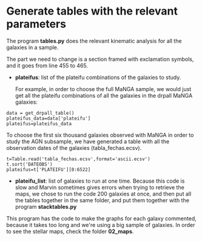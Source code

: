 # Generate tables with the relevant parameters

The program **tables.py** does the relevant kinematic analysis for all the galaxies in a sample.

The part we need to change is a section framed with exclamation symbols, and it goes from line 455 to 465.

- **plateifus**: list of the plateifu combinations of the galaxies to study. 
  
  For example, in order to choose the full MaNGA sample, we would just get all the plateifu combinations of all the galaxies in the drpall MaNGA galaxies: 
 ```
data = get_drpall_table()
plateifus_data=data['plateifu']
plateifus=plateifus_data
 ```
  To choose the first six thousand galaxies observed with MaNGA in order to study the AGN subsample, we have generated a table with all the observation dates of the galaxies (tabla_fechas.ecsv). 
 ```  
t=Table.read('tabla_fechas.ecsv',format='ascii.ecsv')
t.sort('DATEOBS')
plateifus=t['PLATEIFU'][0:6522]
 ```
 
 - **plateifu_list**: list of galaxies to run at one time. Because this code is slow and Marvin sometimes gives errors when trying to retrieve the maps, we chose to run the code 200 galaxies at once, and then put all the tables together in the same folder, and put them together with the program **stacktables.py** 

This program has the code to make the graphs for each galaxy commented, because it takes too long and we're using a big sample of galaxies. In order to see the stellar maps, check the folder **02_maps**. 
